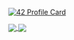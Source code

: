 <!--
**hassanseffiani/hassanseffiani** is a ✨ _special_ ✨ repository because its `README.md` (this file) appears on your GitHub profile.
Here are some ideas to get you started:

- 🔭 I’m currently working on ...
- 🌱 I’m currently learning ...
- 👯 I’m looking to collaborate on ...
- 🤔 I’m looking for help with ...
- 💬 Ask me about ...
- 📫 How to reach me: ...
- 😄 Pronouns: ...
- ⚡ Fun fact: ...
-->
[![42 Profile Card](https://1337-readme.vercel.app/api/profile?cursus=42&dark=true&email=hide&login=hseffian)](https://github.com/mohouyizme/1337-readme)

<a href="https://github.com/hassanseffiani?tab=repositories">
  <img align="center" src="https://github-readme-stats.vercel.app/api/top-langs/?username=hassanseffiani&theme=dark"/>
</a>
<a href="https://github.com/hassanseffiani?tab=repositories">
 <img align="center" src="https://github-readme-stats.vercel.app/api?username=hassanseffiani&line_height=40&show_icons=true&theme=dark">
</a>
